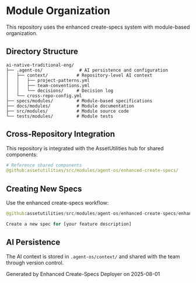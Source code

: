 # Module Organization

This repository uses the enhanced create-specs system with module-based organization.

## Directory Structure

```
ai-native-traditional-eng/
├── .agent-os/              # AI persistence and configuration
│   ├── context/           # Repository-level AI context
│   │   ├── project-patterns.yml
│   │   ├── team-conventions.yml
│   │   └── decisions/     # Decision log
│   └── cross-repo-config.yml
├── specs/modules/         # Module-based specifications
├── docs/modules/          # Module documentation
├── src/modules/           # Module source code
└── tests/modules/         # Module tests
```

## Cross-Repository Integration

This repository is integrated with the AssetUtilities hub for shared components:

```yaml
# Reference shared components
@github:assetutilities/src/modules/agent-os/enhanced-create-specs/
```

## Creating New Specs

Use the enhanced create-specs workflow:

```python
@github:assetutilities/src/modules/agent-os/enhanced-create-specs/enhanced_create_specs_workflow.md

Create a new spec for [your feature description]
```

## AI Persistence

The AI context is stored in `.agent-os/context/` and shared with the team through version control.

Generated by Enhanced Create-Specs Deployer on 2025-08-01
